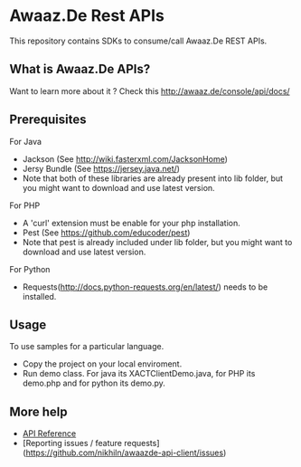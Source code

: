 # Awaaz.De Rest APIs

This repository contains SDKs to consume/call Awaaz.De REST APIs.


## What is  Awaaz.De APIs?

Want to learn more about it ? Check this http://awaaz.de/console/api/docs/


## Prerequisites

   For Java
   * Jackson (See http://wiki.fasterxml.com/JacksonHome)
   * Jersy Bundle (See https://jersey.java.net/)
   * Note that both of these libraries are already present into lib folder, but you might want to download and use latest version.

For PHP
   * A 'curl' extension must be enable for your php installation.
   * Pest (See https://github.com/educoder/pest)
   * Note that pest is already included under lib folder, but you might want to download and use latest version.

For Python
   * Requests(http://docs.python-requests.org/en/latest/) needs to be installed.
   
    
## Usage

To use samples for a particular language.

   * Copy the project on your local enviroment.
   * Run demo class. For java its XACTClientDemo.java, for PHP its demo.php and for python its demo.py.


## More help

   * [API Reference](http://awaaz.de/console/api/docs/)
   * [Reporting issues / feature requests] (https://github.com/nikhiln/awaazde-api-client/issues)
